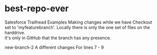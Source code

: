 # best-repo-ever
Salesforce Trailhead Examples
Making changes while we have Checkout set to 'myfeaturebranch'.
Locally there is only the one set of files on the harddrive.  
It's only in GitHub that the branch has any presence.

new-branch-2
A different changes
For lines 7 - 9 
